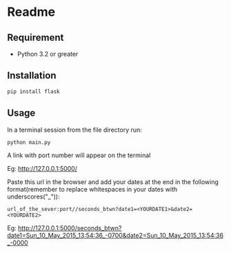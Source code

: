 # Readme

## Requirement

* Python 3.2 or greater


## Installation

```bash
pip install flask
```

## Usage
In a terminal session from the file directory run:

```bash
python main.py
```
A link with port number will appear on the terminal

Eg: http://127.0.0.1:5000/

Paste this url in the browser and add your dates at the end in the following format(remember to replace whitespaces in your dates with underscores("_")):
```
url_of_the_sever:port//seconds_btwn?date1=<YOURDATE1>&date2=<YOURDATE2>
```

Eg: http://127.0.0.1:5000/seconds_btwn?date1=Sun_10_May_2015_13:54:36_-0700&date2=Sun_10_May_2015_13:54:36_-0000

